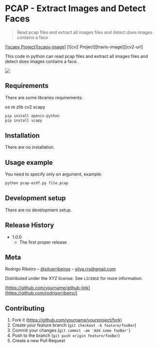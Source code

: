 # PCAP - Extract Images and Detect Faces
> Read pcap files and extract all images files and detect does images contains a face

[![scapy Project][scapy-image]][scapy-url]
[![cv2 Project][travis-image]][cv2-url]

This code in python can read pcap files and extract all images files and detect does images contains a face..

![](header.png)

## Requirements

There are some libraries requirements:

os
re
zlib
cv2
scapy

```sh
pip install opencv-python
pip install scapy
```

## Installation

There are no installation.

## Usage example

You need to specify only on argument, example:

```sh
python pcap-eidf.py file.pcap
```

## Development setup

There are no development setup.

## Release History

* 1.0.0
    * The first proper release

## Meta

Rodrigo Ribeiro – [@silvarribeiros](https://twitter.com/silvarribeiros) – silva.rrs@gmail.com

Distributed under the XYZ license. See ``LICENSE`` for more information.

[https://github.com/yourname/github-link](https://github.com/rodrigorribeiro/)

## Contributing

1. Fork it (<https://github.com/yourname/yourproject/fork>)
2. Create your feature branch (`git checkout -b feature/fooBar`)
3. Commit your changes (`git commit -am 'Add some fooBar'`)
4. Push to the branch (`git push origin feature/fooBar`)
5. Create a new Pull Request

<!-- Markdown link & img dfn's -->
[scapy-url]: https://pypi.org/project/scapy/
[cv2]: https://pypi.org/project/opencv-python/
